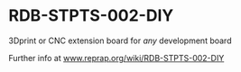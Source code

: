 RDB-STPTS-002-DIY
=================

3Dprint or CNC extension board for *any* development board 

Further info at www.reprap.org/wiki/RDB-STPTS-002-DIY
